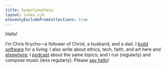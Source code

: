 ```yaml
---
title: Sympolymathesy
layout: index.njk
eleventyExcludeFromCollections: true
---
```


Hello!

I’m Chris Krycho—a follower of Christ, a husband, and a dad. I [build software][cv] for a living; I also write about ethics, tech, faith, and art here and [elsewhere]; I [podcast] about the same topics; and I run (regularly) and compose music (less regularly). Please [say hello]!

[cv]: /cv/
[elsewhere]: /appearances/
[podcast]: /podcasts/
[say hello]: mailto:hello@chriskrycho.com
